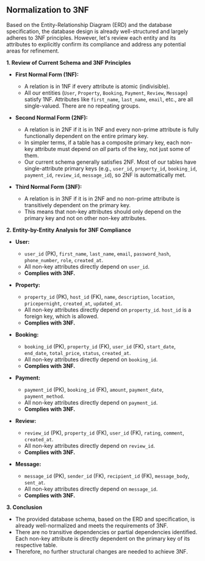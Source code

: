 ## Normalization to 3NF

Based on the Entity-Relationship Diagram (ERD) and the database specification, the database design is already well-structured and largely adheres to 3NF principles. However, let's review each entity and its attributes to explicitly confirm its compliance and address any potential areas for refinement.

**1. Review of Current Schema and 3NF Principles**

* **First Normal Form (1NF):**

    * A relation is in 1NF if every attribute is atomic (indivisible).
    * All our entities (`User`, `Property`, `Booking`, `Payment`, `Review`, `Message`) satisfy 1NF. Attributes like `first_name`, `last_name`, `email`, etc., are all single-valued. There are no repeating groups.

* **Second Normal Form (2NF):**

    * A relation is in 2NF if it is in 1NF and every non-prime attribute is fully functionally dependent on the entire primary key.
    * In simpler terms, if a table has a composite primary key, each non-key attribute must depend on *all* parts of the key, not just some of them.
    * Our current schema generally satisfies 2NF. Most of our tables have single-attribute primary keys (e.g., `user_id`, `property_id`, `booking_id`, `payment_id`, `review_id`, `message_id`), so 2NF is automatically met.

* **Third Normal Form (3NF):**

    * A relation is in 3NF if it is in 2NF and no non-prime attribute is transitively dependent on the primary key.
    * This means that non-key attributes should only depend on the primary key and not on other non-key attributes.

**2. Entity-by-Entity Analysis for 3NF Compliance**

* **User:**

    * `user_id` (PK), `first_name`, `last_name`, `email`, `password_hash`, `phone_number`, `role`, `created_at`.
    * All non-key attributes directly depend on `user_id`.
    * **Complies with 3NF.**

* **Property:**

    * `property_id` (PK), `host_id` (FK), `name`, `description`, `location`, `pricepernight`, `created_at`, `updated_at`.
    * All non-key attributes directly depend on `property_id`. `host_id` is a foreign key, which is allowed.
    * **Complies with 3NF.**

* **Booking:**

    * `booking_id` (PK), `property_id` (FK), `user_id` (FK), `start_date`, `end_date`, `total_price`, `status`, `created_at`.
    * All non-key attributes directly depend on `booking_id`.
    * **Complies with 3NF.**

* **Payment:**

    * `payment_id` (PK), `booking_id` (FK), `amount`, `payment_date`, `payment_method`.
    * All non-key attributes directly depend on `payment_id`.
    * **Complies with 3NF.**

* **Review:**

    * `review_id` (PK), `property_id` (FK), `user_id` (FK), `rating`, `comment`, `created_at`.
    * All non-key attributes directly depend on `review_id`.
    * **Complies with 3NF.**

* **Message:**

    * `message_id` (PK), `sender_id` (FK), `recipient_id` (FK), `message_body`, `sent_at`.
    * All non-key attributes directly depend on `message_id`.
    * **Complies with 3NF.**

**3. Conclusion**

* The provided database schema, based on the ERD and specification, is already well-normalized and meets the requirements of 3NF.
* There are no transitive dependencies or partial dependencies identified. Each non-key attribute is directly dependent on the primary key of its respective table.
* Therefore, no further structural changes are needed to achieve 3NF.

